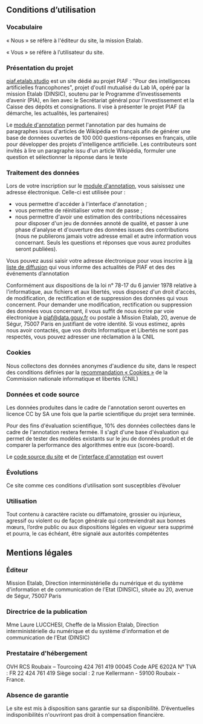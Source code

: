 ## Conditions d’utilisation

### Vocabulaire

« Nous » se réfère à l'éditeur du site, la mission Etalab.

« Vous » se réfère à l’utilisateur du site.

### Présentation du projet

[piaf.etalab.studio](https://piaf.etalab.studio/) est un site dédié au projet PIAF : "Pour des intelligences artificielles francophones", projet d'outil mutualisé du Lab IA, opéré par la mission Etalab (DINSIC), soutenu par le Programme d’investissements d’avenir (PIA), en lien avec le Secrétariat général pour l'investissement et la Caisse des dépôts et consignations. Il vise à présenter le projet PIAF (la démarche, les actualités, les partenaires)

Le [module d'annotation](https://piaf.etalab.studio/wait) permet l'annotation par des humains de paragraphes issus d'articles de Wikipédia en français afin de générer une base de données ouvertes de 100 000 questions-réponses en français, utile pour développer des projets d'intelligence artificielle. Les contributeurs sont invités à lire un paragraphe issu d'un article Wikipédia, formuler une question et sélectionner la réponse dans le texte

###  Traitement des données

Lors de votre inscription sur le [module d'annotation](https://piaf.etalab.studio/wait), vous saisissez une adresse électronique. Celle-ci est utilisée pour :

* vous permettre d'accéder à l'interface d'annotation ;
* vous permettre de réinitialiser votre mot de passe ; 
* nous permettre d'avoir une estimation des contributions nécessaires pour disposer d'un jeu de données annoté de qualité, et passer à une phase d'analyse et d'ouverture des données issues des contributions (nous ne publierons jamais votre adresse email et autre information vous concernant. Seuls les questions et réponses que vous aurez produites seront publiées). 

Vous pouvez aussi saisir votre adresse électronique pour vous inscrire à [la liste de diffusion](https://framaforms.org/edite-piaf-venez-creer-avec-nous-des-ia-francophones-1571693137) qui vous informe des actualités de PIAF et des des événements d’annotation

Conformément aux dispositions de la loi n° 78-17 du 6 janvier 1978 relative à l'informatique, aux fichiers et aux libertés, vous disposez d'un droit d'accès, de modification, de rectification et de suppression des données qui vous concernent. Pour demander une modification, rectification ou suppression des données vous concernant, il vous suffit de nous écrire par voie électronique à [piaf@data.gouv.fr](mailto:piaf@data.gouv.fr) ou postale à Mission Etalab, 20, avenue de Ségur, 75007 Paris en justifiant de votre identité. Si vous estimez, après nous avoir contactés, que vos droits Informatique et Libertés ne sont pas respectés, vous pouvez adresser une réclamation à la CNIL

### Cookies

Nous collectons des données anonymes d'audience du site, dans le respect des conditions définies par la [recommandation « Cookies »](https://www.cnil.fr/fr/cookies-et-autres-traceurs-la-cnil-publie-de-nouvelles-lignes-directrices) de la Commission nationale informatique et libertés (CNIL)

###  Données et code source

Les données produites dans le cadre de l'annotation seront ouvertes en licence CC by SA une fois que la partie scientifique du projet sera terminée.

Pour des fins d'évaluation scientifique, 10% des données collectées dans le cadre de l'annotation restera fermée. Il s'agit d'une base d'évaluation qui permet de tester des modèles existants sur le jeu de données produit et de comparer la performance des algorithmes entre eux (score-board).

Le [code source du site](http://github.com/etalab/piaf-site) et de [l'interface d'annotation](https://github.com/etalab/piaf) est ouvert

###  Évolutions

Ce site comme ces conditions d’utilisation sont susceptibles d’évoluer

###  Utilisation

Tout contenu à caractère raciste ou diffamatoire, grossier ou injurieux, agressif ou violent ou de façon générale qui contreviendrait aux bonnes mœurs, l’ordre public ou aux dispositions légales en vigueur sera supprimé et pourra, le cas échéant, être signalé aux autorités compétentes

## Mentions légales

### Éditeur

Mission Etalab, Direction interministérielle du numérique et du système d'information et de communication de l'Etat (DINSIC), située au 20, avenue de Ségur, 75007 Paris

### Directrice de la publication

Mme Laure LUCCHESI, Cheffe de la Mission Etalab, Direction interministérielle du numérique et du système d'information et de communication de l'Etat (DINSIC)

### Prestataire d'hébergement

OVH
RCS Roubaix – Tourcoing 424 761 419 00045
Code APE 6202A
N° TVA : FR 22 424 761 419
Siège social : 2 rue Kellermann - 59100 Roubaix - France.

### Absence de garantie

Le site est mis à disposition sans garantie sur sa disponibilité. D’éventuelles indisponibilités n'ouvriront pas droit à compensation financière.
